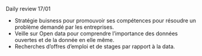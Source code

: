Daily review 17/01


- Stratégie buisness pour promouvoir ses compétences pour résoudre un problème demandé par les entreprises.
-  Veille sur Open data pour comprendre l’importance des données ouvertes et de la donnée en elle même.
- Recherches d’offres d’emploi et de stages par rapport à la data.
